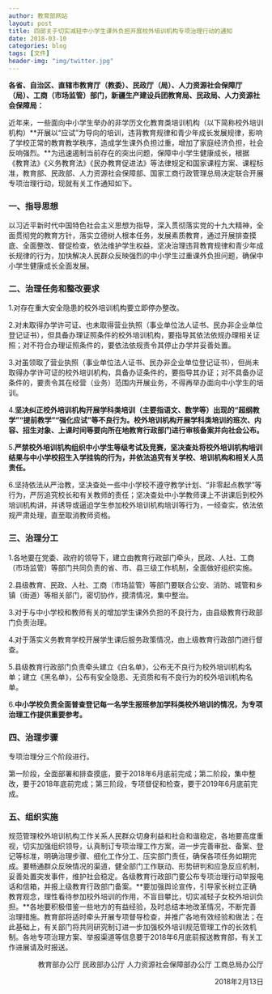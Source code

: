 ```yaml
---
author: 教育部网站
layout: post
title: 四部关于切实减轻中小学生课外负担开展校外培训机构专项治理行动的通知
date: 2018-03-10
categories: blog
tags: [文件]
header-img: "img/twitter.jpg"
---
```

**各省、自治区、直辖市教育厅（教委）、民政厅（局）、人力资源社会保障厅（局）、工商（市场监管）部门，新疆生产建设兵团教育局、民政局、人力资源社会保障局：**

近年来，一些面向中小学生举办的非学历文化教育类培训机构（以下简称校外培训机构）**开展以“应试”为导向的培训，违背教育规律和青少年成长发展规律，影响了学校正常的教育教学秩序，造成学生课外负担过重，增加了家庭经济负担，社会反响强烈。**为迅速遏制当前存在的突出问题，保障中小学生健康成长，根据《教育法》《义务教育法》《民办教育促进法》等法律规定和国家课程方案、课程标准，教育部、民政部、人力资源社会保障部、国家工商行政管理总局决定联合开展专项治理行动，现就有关工作通知如下。

### 一、指导思想

以习近平新时代中国特色社会主义思想为指导，深入贯彻落实党的十九大精神，全面贯彻党的教育方针，落实立德树人根本任务，发展素质教育，通过开展排查摸底、全面整改、督促检查，依法维护学生权益，坚决治理违背教育规律和青少年成长规律的行为，加快解决人民群众反映强烈的中小学生过重课外负担问题，确保中小学生健康成长全面发展。

### 二、治理任务和整改要求

1.对存在重大安全隐患的校外培训机构要立即停办整改。

2.对未取得办学许可证、也未取得营业执照（事业单位法人证书、民办非企业单位登记证书），但具备办理证照条件的校外培训机构，要指导其依法依规办理相关证照；对不符合办理证照条件的，要依法依规责令其停止办学并妥善处置。

3.对虽领取了营业执照（事业单位法人证书、民办非企业单位登记证书），但尚未取得办学许可证的校外培训机构，具备办证条件的，要指导其办证；对不具备办证条件的，要责令其在经营（业务）范围内开展业务，不得再举办面向中小学生的培训。

4.**坚决纠正校外培训机构开展学科类培训（主要指语文、数学等）出现的“超纲教学”“提前教学”“强化应试”等不良行为。校外培训机构开展学科类培训的班次、内容、招生对象、上课时间等要向所在地教育行政部门进行审核备案并向社会公布。**

5.**严禁校外培训机构组织中小学生等级考试及竞赛，坚决查处将校外培训机构培训结果与中小学校招生入学挂钩的行为，并依法追究有关学校、培训机构和相关人员责任。**

6.坚持依法从严治教，坚决查处一些中小学校不遵守教学计划、“非零起点教学”等行为，严厉追究校长和有关教师的责任；坚决查处中小学教师课上不讲课后到校外培训机构讲，并诱导或逼迫学生参加校外培训机构培训等行为，一经查实，依法依规严肃处理，直至取消教师资格。

### 三、治理分工

1.各地要在党委、政府的领导下，建立由教育行政部门牵头，民政、人社、工商（市场监管）等部门共同负责的省、市、县三级工作机制，全面做好组织实施。

2.县级教育、民政、人社、工商（市场监管）等部门要联合公安、消防、城管和乡镇（街道）等相关部门，密切协作，摸清情况，集中整治。

3.对于与中小学校和教师有关的增加学生课外负担的不良行为，由县级教育行政部门负责治理。

4.对于落实义务教育学校开展学生课后服务政策情况，由上级教育行政部门进行督查。

5.县级教育行政部门负责牵头建立《白名单》，公布无不良行为校外培训机构名单；建立《黑名单》，公布有安全隐患、无资质和有不良行为的校外培训机构名单。

6.**中小学校负责全面普查登记每一名学生报班参加学科类校外培训的情况，为专项治理工作提供重要参考。**

### 四、治理步骤

专项治理分三个阶段进行。

第一阶段，全面部署和排查摸底，要于2018年6月底前完成；第二阶段，集中整改，要于2018年底前完成；第三阶段，专项督促和检查，要于2019年6月底前完成。

### 五、组织实施

规范管理校外培训机构工作关系人民群众切身利益和社会和谐稳定，各地要高度重视，切实加强组织领导，认真制订专项治理工作方案，进一步完善审批、备案、登记等标准，明确治理步骤、细化工作分工、压实部门责任，确保各项任务如期完成。要畅通群众反映情况的渠道，健全部门工作联动、形势研判和应急反应机制，妥善处置突发事件，维护社会稳定。各级教育行政部门要公布专项治理行动举报电话和信箱，并报上级教育行政部门备案。**要加强舆论宣传，引导家长树立正确教育观念，理性看待参加校外培训的作用，不盲目攀比，切实减轻子女校外培训负担。**各地要积极借鉴一些地方的有益经验，及时总结本地改革情况，不断完善治理措施。教育部将适时牵头开展专项督导检查，并推广各地有效经验和做法；在此基础上，有关部门将共同研究制订进一步加强校外培训规范管理工作的长效机制。各地专项治理方案、举报渠道等信息要于2018年6月底前报送教育部，有关工作进展请及时报送。
<p align="right">教育部办公厅 民政部办公厅
人力资源社会保障部办公厅 工商总局办公厅</p>
<p align="right">2018年2月13日</p>